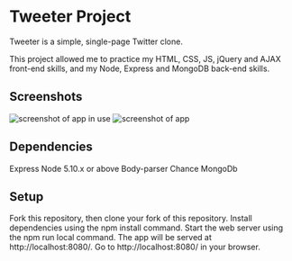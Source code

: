 # Tweeter Project


Tweeter is a simple, single-page Twitter clone.

This project allowed me to practice my HTML, CSS, JS, jQuery and AJAX front-end skills, and my Node, Express and MongoDB back-end skills.

## Screenshots

![screenshot of app in use](SS1.png)
![screenshot of app](SS2.png)

## Dependencies

Express
Node 5.10.x or above
Body-parser
Chance
MongoDb

## Setup

Fork this repository, then clone your fork of this repository.
Install dependencies using the npm install command.
Start the web server using the npm run local command. The app will be served at http://localhost:8080/.
Go to http://localhost:8080/ in your browser.
